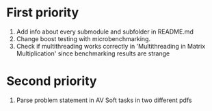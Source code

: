 # First priority

1. Add info about every submodule and subfolder in README.md
2. Change boost testing with microbenchmarking.
3. Check if multithreading works correctly in 'Multithreading in Matrix Multiplication' since benchmarking results are strange

# Second priority

1. Parse problem statement in AV Soft tasks in two different pdfs
